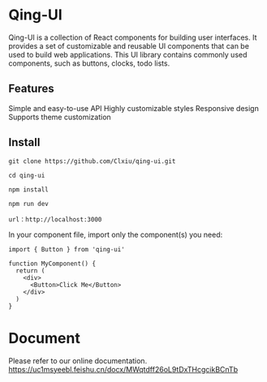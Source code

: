 # Qing-UI
Qing-UI is a collection of React components for building user interfaces. It provides a set of customizable and reusable UI components that can be used to build web applications. This UI library contains commonly used components, such as buttons, clocks, todo lists. 

## Features
Simple and easy-to-use API
Highly customizable styles
Responsive design
Supports theme customization

## Install
```
git clone https://github.com/Clxiu/qing-ui.git

cd qing-ui

npm install

npm run dev

url：http://localhost:3000
```
In your component file, import only the component(s) you need:
```
import { Button } from 'qing-ui'

function MyComponent() {
  return (
    <div>
      <Button>Click Me</Button>
    </div>
  )
}
```
# Document
Please refer to our online documentation.
https://uc1msyeebl.feishu.cn/docx/MWqtdff26oL9tDxTHcgcikBCnTb
